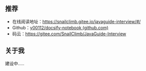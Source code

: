 

## 推荐

- 在线阅读地址：https://snailclimb.gitee.io/javaguide-interview/#/
- Github：[y00112/docsify-notebook (github.com)](https://github.com/y00112/docsify-notebook)
- 码云：https://gitee.com/SnailClimb/JavaGuide-Interview

## 关于我

建设中.....
